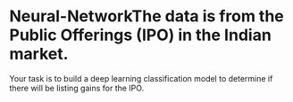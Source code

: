 # Neural-NetworkThe data is from the Public Offerings (IPO) in the Indian market.
 Your task is to build a deep learning classification model to determine if there will be listing gains for the IPO.
